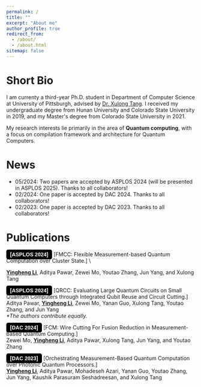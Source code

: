 ```yaml
---
permalink: /
title: ""
excerpt: "About me"
author_profile: true
redirect_from: 
  - /about/
  - /about.html
sitemap: false
---
```




Short Bio
===

I am currenty a third-year Ph.D. student in Department of Computer Science at University of Pittsburgh, advised by [Dr. Xulong Tang](https://xzt102.github.io/). I received my undergraduate degree from Hunan University and Colorado State University in 2019, and my Master's degree from Colorado State University in 2021.

My research interests lie primarily in the area of **Quantum computing**, with a focus on compilation framework and architecture for Quantum Computers.



News
===
* 05/2024: Two papers are accepted by ASPLOS 2024 (will be presented in ASPLOS 2025). Thanks to all collaborators!
* 02/2024: One paper is accepted by DAC 2024. Thanks to all collaborators!
* 02/2023: One paper is accepted by DAC 2023. Thanks to all collaborators!


Publications
===

<style>
    .badge {
        background-color: #7C8BE6; /* Red background */
        color: white;             /* White text */
        font-weight: bold;        /* Bold font */
        padding: 5px 10px;        /* Padding around the text */
        text-align: center;       /* Center-aligned text */
        border-radius: 5px;       /* Rounded corners */
        font-family: 'Raleway', Arial; /* Font family */
    }


    .badgeblackbg {
        background-color: black; /* Red background */
        color: white;             /* White text */
        font-weight: bold;        /* Bold font */
        padding: 5px 10px;        /* Padding around the text */
        text-align: center;       /* Center-aligned text */
        border-radius: 5px;       /* Rounded corners */
        font-family: 'Raleway', Arial; /* Font family */
    }


    .badgewobgcol {
        background-color: transparent; /* No background color */
        color: black;                  /* Black text */
        font-weight: bold;             /* Bold font */
        padding: 5px 10px;             /* Padding around the text */
        text-align: center;            /* Center-aligned text */
        border: 2px solid black;       /* Black border */
        border-radius: 5px;            /* Rounded corners */
        font-family: 'Raleway', Arial; /* Font family */
    }
</style>


<span class="badgeblackbg" style="font-family: 'Raleway', Arial;">[ASPLOS 2024]</span> 
[FMCC: Flexible Measurement-based Quantum Computation over Cluster State.] \
<!-- [Slides](../files/STAR_slides.pptx) \ -->
<u><b>Yingheng Li</b></u>, Aditya Pawar, Zewei Mo, Youtao Zhang, Jun Yang, and Xulong Tang 



<!-- <span class="badgeblackbg" style="font-family: 'Raleway', Arial; color: #7C8BE6;">[ASPLOS 2024]</span>  -->
<span class="badgeblackbg" style="font-family: 'Raleway', Arial;">[ASPLOS 2024]</span> 
[QRCC: Evaluating Large Quantum Circuits on Small Quantum Computers through Integrated Qubit Reuse and Circuit Cutting.] \
Aditya Pawar, <u><b>Yingheng Li</b></u>, Zewei Mo, Yanan Guo, Xulong Tang, Youtao Zhang, and Jun Yang \
<i>\*The authors contribute equally.</i>

<span class="badgeblackbg" style="font-family: 'Raleway', Arial;">[DAC 2024]</span> 
[FCM: Wire Cutting For Fusion Reduction in Measurement-based Quantum Computing.] \
Zewei Mo, <u><b>Yingheng Li</b></u>, Aditya Pawar, Xulong Tang, Jun Yang, and Youtao Zhang 


<span class="badgeblackbg" style="font-family: 'Raleway', Arial;">[DAC 2023]</span> 
[Orchestrating Measurement-Based Quantum Computation over Photonic Quantum Processors.] \
<u><b>Yingheng Li</b></u>, Aditya Pawar, Mohadeseh Azari, Yanan Guo, Youtao Zhang, Jun Yang, Kaushik Parasuram Seshadreesan, and Xulong Tang




<!-- ctivities
===
* rua
 -->

<!-- <script>
document.write("Last modifid at: "+document.lastModified+"" )
</script>
 -->
<!-- --- -->

<!-- <a href="https://info.flagcounter.com/21GO"><img src="https://s01.flagcounter.com/map/21GO/size_s/txt_000000/border_CCCCCC/pageviews_1/viewers_0/flags_0/" alt="Flag Counter" border="0"></a> -->
